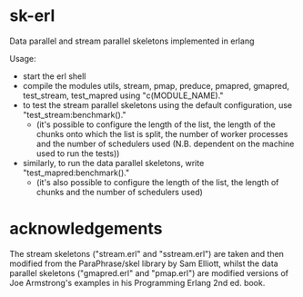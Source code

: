 # sk-erl
Data parallel and stream parallel skeletons implemented in erlang

Usage:
* start the erl shell
* compile the modules utils, stream, pmap, preduce, pmapred, gmapred, test_stream, test_mapred using "c(MODULE_NAME)."
* to test the stream parallel skeletons using the default configuration, use "test_stream:benchmark()."
  - (it's possible to configure the length of the list, the length of the chunks onto which the list is split, the number of worker processes and the number of schedulers used (N.B. dependent on the machine used to run the tests))
* similarly, to run the data parallel skeletons, write "test_mapred:benchmark()."
  - (it's also possible to configure the length of the list, the length of chunks and the number of schedulers used)

# acknowledgements
The stream skeletons ("stream.erl" and "sstream.erl") are taken and then modified from the ParaPhrase/skel library by Sam Elliott, whilst the data parallel skeletons ("gmapred.erl" and "pmap.erl") are modified versions of Joe Armstrong's examples in his Programming Erlang 2nd ed. book.
